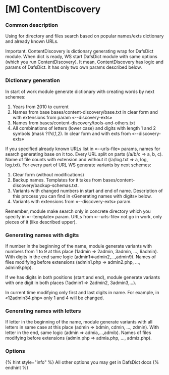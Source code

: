 # \[M\] ContentDiscovery

### Common description

Using for directory and files search based on popular names/exts dictionary and already known URLs.

Important. ContentDiscovery is dictionary generating wrap for DafsDict module. When dict is ready, WS start DafsDict module with same options \(which you run ContentDiscovery\). It mean, ContentDiscovery has logic and params of DafsDict. It has only two own params described below.

### Dictionary generation

In start of work module generate dictionary with creating words by next schemes:

1. Years from 2010 to current 
2. Names from base bases/content-discovery/base.txt in clear form and with extensions from param «--discovery-exts» 
3. Names from bases/content-discovery/tools-and-others.txt 
4. All combinations of letters \(lower case\) and digits with length 1 and 2 symbols \(mask ?l?d,1,2\). In clear form and with exts from «--discovery-exts»

If you specified already known URLs list in «--urls-file» params, names for search generating base on it too. Every URL split on parts \(/a/b/c =&gt; a, b, c\). Name of file counts with extension and without it \(/a/log.txt =&gt; a, log, log.txt\). For every part of URL WS generate variants by next schemes:

1. Clear form \(without modifications\) 
2. Backup names. Templates for it takes from bases/content-discovery/backup-schemas.txt. 
3. Variants with changed numbers in start and end of name. Description of this process you can find in «Generating names with digits» below. 
4. Variants with extensions from «--discovery-exts» param.

Remember, module make search only in concrete directory which you specify in «--template» param. URLs from «--urls-file» not go in work, only pieces of it \(like described upper\).

### Generating names with digits

If number in the beginning of the name, module generate variants with numbers from 1 to 9 at this place \(1admin =&gt; 2admin, 3admin, …, 9admin\). With digits in the end same logic \(admin1=&gt;admin2,...,admin9\). Names of files modifying before extensions \(admin1.php =&gt; admin2.php, …, admin9.php\).

If we has digits in both positions \(start and end\), module generate variants with one digit in both places \(1admin1 =&gt; 2admin2, 3admin3,…\).

In current time modifying only first and last digits in name. For example, in «12admin34.php» only 1 and 4 will be changed.

### Generating names with letters

If letter in the beginning of the name, module generate variants with all letters in same case at this place \(admin =&gt; bdmin, cdmin, …, zdmin\). With letter in the end, same logic \(admin =&gt; admia,...,admib\). Names of files modifying before extensions \(admin.php =&gt; admia.php, …, admiz.php\).

### Options

{% hint style="info" %}
All other options you may get in DafsDict docs
{% endhint %}

